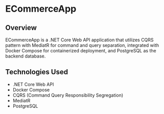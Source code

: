 # ECommerceApp

## Overview
ECommerceApp is a .NET Core Web API application that utilizes CQRS pattern with MediatR for command and query separation, integrated with Docker Compose for containerized deployment, and PostgreSQL as the backend database.

## Technologies Used
- .NET Core Web API
- Docker Compose
- CQRS (Command Query Responsibility Segregation)
- MediatR
- PostgreSQL
